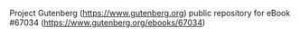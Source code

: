 Project Gutenberg (https://www.gutenberg.org) public repository for
eBook #67034 (https://www.gutenberg.org/ebooks/67034)

